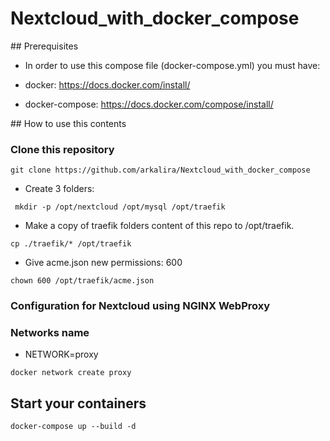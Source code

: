 # Nextcloud_with_docker_compose
## Prerequisites

- In order to use this compose file (docker-compose.yml) you must have:

- docker: https://docs.docker.com/install/
- docker-compose: https://docs.docker.com/compose/install/

## How to use this contents
### Clone this repository

```
git clone https://github.com/arkalira/Nextcloud_with_docker_compose
```

- Create 3 folders:

```
 mkdir -p /opt/nextcloud /opt/mysql /opt/traefik
```

- Make a copy of traefik folders content of this repo to /opt/traefik.

```
cp ./traefik/* /opt/traefik
```

- Give acme.json new permissions: 600

```
chown 600 /opt/traefik/acme.json
```

### Configuration for Nextcloud using NGINX WebProxy

### Networks name

- NETWORK=proxy

```
docker network create proxy
```

## Start your containers

```
docker-compose up --build -d
```
